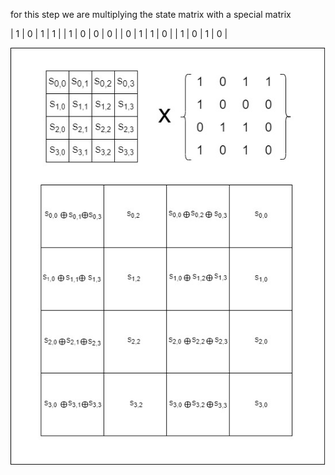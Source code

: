 for this step we are multiplying the state matrix with a special matrix

 | 1 | 0 | 1 | 1 |
 | 1 | 0 | 0 | 0 |
 | 0 | 1 | 1 | 0 |
 | 1 | 0 | 1 | 0 |



![Demo screen shot](../images/mixedcolumnimage3.jpg)